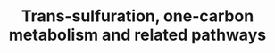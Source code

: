 ---
annotations:
- id: PW:0000140
  parent: regulatory pathway
  type: Pathway Ontology
  value: folate metabolic pathway
- id: PW:0000189
  parent: regulatory pathway
  type: Pathway Ontology
  value: folate mediated one-carbon metabolic pathway
- id: PW:0000002
  parent: classic metabolic pathway
  type: Pathway Ontology
  value: classic metabolic pathway
authors:
- Leonjohn2008
- MaintBot
- Mkutmon
- Khanspers
- MirellaKalafati
- Jessev1993
- DeSl
- Egonw
- Eweitz
citedin:
- link: 10.1159/000535120
  title: Human Monocytes Exposed to SARS-CoV-2 Display Features of Innate Immune Memory
    Producing High Levels of CXCL10 upon Restimulation (2023)
description: This pathway shows the (one) carbon metabolism over grey and related
  pathways around it.  The one carbon donor pathway (WP2190) has been added to this
  one (additional conversions are coloured green for clarity of the origin); as well
  as WP3940 (overlapping content in bold), which was based on [https://www.genome.jp/dbget-bin/www_bget?pathway+mmu00270
  KEGG] and inferred from Mus musculus pathway [http://wikipathways.org/instance/WP1770_r96326
  WP1770_96326] with a 100.0% conversion rate.  Proteins on this pathway have targeted
  assays available via the [https://assays.cancer.gov/available_assays?wp_id=WP2525
  CPTAC Assay Portal].
last-edited: 2021-05-08
ndex: 1e974613-8b65-11eb-9e72-0ac135e8bacf
organisms:
- Homo sapiens
redirect_from:
- /index.php/Pathway:WP2525
- /instance/WP2525
- /instance/WP2525_r123451
revision: r123451
schema-jsonld:
- '@context': https://schema.org/
  '@id': https://wikipathways.github.io/pathways/WP2525.html
  '@type': Dataset
  creator:
    '@type': Organization
    name: WikiPathways
  description: This pathway shows the (one) carbon metabolism over grey and related
    pathways around it.  The one carbon donor pathway (WP2190) has been added to this
    one (additional conversions are coloured green for clarity of the origin); as
    well as WP3940 (overlapping content in bold), which was based on [https://www.genome.jp/dbget-bin/www_bget?pathway+mmu00270
    KEGG] and inferred from Mus musculus pathway [http://wikipathways.org/instance/WP1770_r96326
    WP1770_96326] with a 100.0% conversion rate.  Proteins on this pathway have targeted
    assays available via the [https://assays.cancer.gov/available_assays?wp_id=WP2525
    CPTAC Assay Portal].
  keywords:
  - (S)-2-Aminobutanoate
  - 10-Formyl-THF
  - 10-formyldihydrofolate
  - 2-oxobutanoate
  - 3-Sulfinoalanine
  - 3P-Glycerate
  - 3P-Hydroxypyruvate
  - 5,10-Methenyl-THF
  - 5,10-Methenyltetrahydrofolic acid
  - 5,10-Methylene-THF
  - 5-Methyltetrahydrofolic acid
  - 5-oxoproline
  - AGXT2
  - AHCY
  - AHCYL1
  - AHCYL2
  - AMT
  - Acetylcholine
  - BAAT
  - BCAT1
  - BCAT2
  - BHMT
  - BHMT2
  - Betaine
  - CBS
  - CBSL
  - CDO1
  - CDP-Ethanolamine
  - CDP-choline
  - CEPT1
  - CHDH
  - CHKA
  - CHKB
  - CHPT1
  - CSAD
  - CTH
  - Choline
  - Cysteine sulphinate
  - DHFR
  - DHFR2
  - DHFRL1
  - DMGDH
  - DNM1
  - DNMT3A
  - DNMT3B
  - DNMT3L
  - Decarboxylated SAM
  - Dihydrofolate
  - Dimethylglycine
  - ETNK1
  - ETNK2
  - Ethanolamine
  - Folic acid
  - GAD1
  - GAD2
  - GCLC
  - GCLM
  - GNMT
  - GPX1
  - GPX2
  - GPX3
  - GPX4
  - GPX5
  - GPX6
  - GPX7
  - GSR
  - GSS
  - Glutamate
  - Glutathione
  - Glutathione (GSH)
  - Glutathione disulfide (GSSG)
  - Glycine
  - Homocysteine
  - Hypotaurine
  - L-Cystathionine
  - L-Cysteine
  - L-Methionine
  - L-Serine
  - MAT1A
  - MAT2A
  - MAT2B
  - MTHFD1
  - MTHFD1L
  - MTHFD2
  - MTHFD2L
  - MTHFR
  - MTR
  - NADP
  - NADPH
  - O-Phosphoethanolamine
  - Ophthalmate
  - Ornithine
  - PCYT1A
  - PCYT1B
  - PCYT2
  - PEMT
  - PHGDH
  - PLD1
  - PSAT1
  - PSPH
  - Phosphatidylcholines
  - Phosphatidylethanolamine
  - Phosphocholine
  - Phosphoserine
  - Putrescine
  - S-Adenosylhomocysteine
  - S-Adenosylmethionine
  - SARDH
  - SHMT1
  - SHMT2
  - SOD1
  - SOD2
  - SOD3
  - Sarcosine
  - Spermidine
  - Spermine
  - THF
  - TYMS
  - Taurine
  - Taurochenodesoxycholic acid
  - Taurocholic acid
  - Tetrahydrofolic acid
  - Total Phospholipids
  - dTMP
  - dUMP
  - gamma-Glutamylcysteine
  - gamma-L-Glutamyl-L-2-aminobutyrate
  license: CC0
  name: Trans-sulfuration, one-carbon metabolism and related pathways
seo: CreativeWork
title: Trans-sulfuration, one-carbon metabolism and related pathways
wpid: WP2525
---